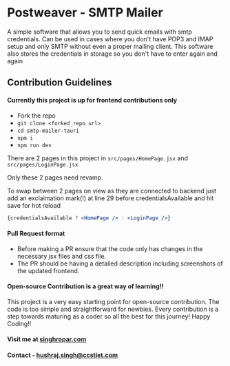 # Postweaver - SMTP Mailer

A simple software that allows you to send quick emails with smtp credentials. Can be used in cases where you don't have POP3 and IMAP setup and only SMTP without even a proper mailing client. This software also stores the credentials in storage so you don't have to enter again and again

## Contribution Guidelines

#### Currently this project is up for frontend contributions only
- Fork the repo
- ```git clone <forked_repo url>```
- ```cd smtp-mailer-tauri```
- ```npm i```
- ```npm run dev```

There are 2 pages in this project in ```src/pages/HomePage.jsx``` and ```src/pages/LoginPage.jsx```

Only these 2 pages need revamp.

To swap between 2 pages on view as they are connected to backend just add an exclaimation mark(!) at line 29 before credentialsAvailable and hit save for hot reload
```jsx
{credentialsAvailable ? <HomePage /> : <LoginPage />}
```
#### Pull Request format
- Before making a PR ensure that the code only has changes in the necessary jsx files and css file.
- The PR should be having a detailed description including screenshots of the updated frontend.

#### Open-source Contribution is a great way of learning!!
This project is a very easy starting point for open-source contribution. The code is too simple and straightforward for newbies. Every contribution is a step towards maturing as a coder so all the best for this journey! Happy Coding!!

#### Visit me at <a href="https://singhropar.com">singhropar.com</a>
#### Contact - hushraj.singh@ccstiet.com